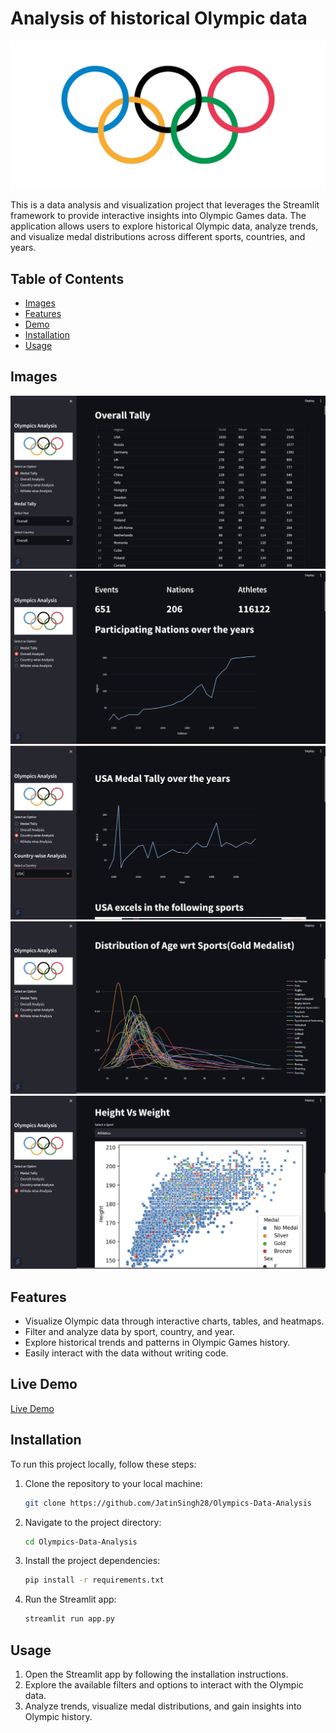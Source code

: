 # Analysis of historical Olympic data

![Olympic Rings](./data/Images/Olympic_logo.webp)

This is a data analysis and visualization project that leverages the Streamlit framework to provide interactive insights into Olympic Games data. The application allows users to explore historical Olympic data, analyze trends, and visualize medal distributions across different sports, countries, and years.

## Table of Contents
- [Images](#images)
- [Features](#features)
- [Demo](#demo)
- [Installation](#installation)
- [Usage](#usage)

## Images
![img](./data/Images/Screenshot%202023-09-22%20213545.png)
![img](./data/Images/Screenshot%202023-09-22%20213652.png)
![img](./data/Images/Screenshot%202023-09-22%20213731.png)
![img](./data/Images/Screenshot%202023-09-22%20213803.png)
![img](./data/Images/Screenshot%202023-09-22%20213857.png)


## Features

- Visualize Olympic data through interactive charts, tables, and heatmaps.
- Filter and analyze data by sport, country, and year.
- Explore historical trends and patterns in Olympic Games history.
- Easily interact with the data without writing code.

## Live Demo

[Live Demo](https://olympics-data-analysis.streamlit.app/)

## Installation

To run this project locally, follow these steps:

1. Clone the repository to your local machine:

   ```bash
   git clone https://github.com/JatinSingh28/Olympics-Data-Analysis

2. Navigate to the project directory:
    ```bash
    cd Olympics-Data-Analysis

3. Install the project dependencies:
    ```bash
    pip install -r requirements.txt

4. Run the Streamlit app:
    ```bash
    streamlit run app.py

## Usage

1. Open the Streamlit app by following the installation instructions.
2. Explore the available filters and options to interact with the Olympic data.
3. Analyze trends, visualize medal distributions, and gain insights into Olympic history.